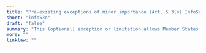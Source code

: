 ```yaml
---
title: "Pre-existing exceptions of minor importance (Art. 5.3(o) InfoSoc)"
short: "info53o"
draft: "false"
summary: "This (optional) exception or limitation allows Member States to maintain existing exceptions or limitations provided that they only concern analogue uses and do not affect the free circulation of goods and services within the EU. "
more: ""
linklaw: ""
---
```



